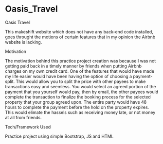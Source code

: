 # Oasis_Travel
Oasis Travel

This makeshift website which does not have any back-end code installed, goes throught the motions of certain features that in my opinion the Airbnb website is lacking.

Motivation

The motivation behind this practice project creation was because I was not getting paid back in a timely manner by friends when putting Airbnb charges on my own credit card. 
One of the features that would have made my life easier would have been having the option of choosing a payment-split. This would allow you to split the price with other payees to make transactions easy and seemless. You would select an agreed portion of the payment that you yourself would pay, then by email, the other payees would complete the transaction to finalize the booking process for the selected property that your group agreed upon. The entire party would have 48 hours to complete the payment before the hold on the property expires. This would elimate the hassels such as receiving money late, or not money at all from friends.

Tech/Framework Used

Practice project using simple Bootstrap, JS and HTMl. 

